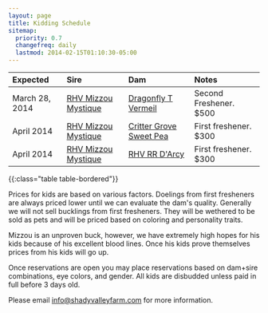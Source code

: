 ```yaml
---
layout: page
title: Kidding Schedule
sitemap:
  priority: 0.7
  changefreq: daily
  lastmod: 2014-02-15T01:10:30-05:00
---
```


| Expected | Sire | Dam | Notes
|:---|:---|:---|:---
|March 28, 2014 | [RHV Mizzou Mystique](/goats/RHV_Mizzou_Mystique) | [Dragonfly T Vermeil](/goats/Dragonfly_T_Vermeil)|Second Freshener. $500
|April 2014 | [RHV Mizzou Mystique](/goats/RHV_Mizzou_Mystique) | [Critter Grove Sweet Pea](/goats/Critter-Grove-Sweet-Pea)|First freshener. $300
|April 2014 | [RHV Mizzou Mystique](/goats/RHV_Mizzou_Mystique) | [RHV RR D'Arcy](/goats/RHV_RR_DArcy)|First freshener. $300
{{:class="table table-bordered"}}

Prices for kids are based on various factors. Doelings from first fresheners are always priced lower until we can evaluate the dam's quality. Generally we will not sell bucklings from first fresheners. They will be wethered to be sold as pets and will be priced based on coloring and personality traits.

Mizzou is an unproven buck, however, we have extremely high hopes for his kids because of his excellent blood lines. Once his kids prove themselves prices from his kids will go up.

Once reservations are open you may place reservations based on dam+sire combinations, eye colors, and gender.  All kids are disbudded unless paid in full before 3 days old.

Please email <a href="mailto:info@shadyvalleyfarm.com">info@shadyvalleyfarm.com</a> for more information.

